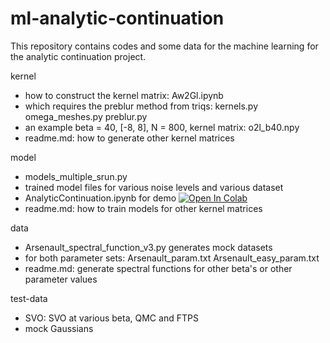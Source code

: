 # ml-analytic-continuation
This repository contains codes and some data for the machine learning for the analytic continuation project.

kernel

* how to construct the kernel matrix: Aw2Gl.ipynb
* which requires the preblur method from triqs: kernels.py omega_meshes.py preblur.py
* an example beta = 40, [-8, 8], N = 800, kernel matrix: o2l_b40.npy
* readme.md: how to generate other kernel matrices

model

* models_multiple_srun.py
* trained model files for various noise levels and various dataset
* AnalyticContinuation.ipynb for demo [![Open In Colab](https://colab.research.google.com/assets/colab-badge.svg)](https://colab.research.google.com/github/materialstheory/ml-analytic-continuation/blob/main/model/AnalyticContinuation.ipynb)
* readme.md: how to train models for other kernel matrices

data

* Arsenault_spectral_function_v3.py generates mock datasets
* for both parameter sets: Arsenault_param.txt Arsenault_easy_param.txt
* readme.md: generate spectral functions for other beta's or other parameter values

test-data

* SVO: SVO at various beta, QMC and FTPS
* mock Gaussians
